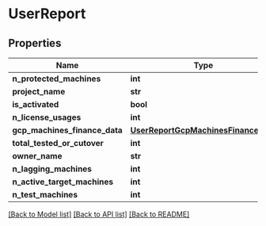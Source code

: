 # UserReport

## Properties
Name | Type | Description | Notes
------------ | ------------- | ------------- | -------------
**n_protected_machines** | **int** |  | [optional] 
**project_name** | **str** |  | [optional] 
**is_activated** | **bool** |  | [optional] 
**n_license_usages** | **int** |  | [optional] 
**gcp_machines_finance_data** | [**UserReportGcpMachinesFinanceData**](UserReportGcpMachinesFinanceData.md) |  | [optional] 
**total_tested_or_cutover** | **int** |  | [optional] 
**owner_name** | **str** |  | [optional] 
**n_lagging_machines** | **int** |  | [optional] 
**n_active_target_machines** | **int** |  | [optional] 
**n_test_machines** | **int** |  | [optional] 

[[Back to Model list]](../README.md#documentation-for-models) [[Back to API list]](../README.md#documentation-for-api-endpoints) [[Back to README]](../README.md)


